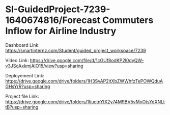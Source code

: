 # SI-GuidedProject-7239-1640674816/Forecast Commuters Inflow for Airline Industry

Dashboard Link: https://smartinternz.com/Student/guided_project_workspace/7239

Video Link: https://drive.google.com/file/d/1cGUf8odKP2l0dyQW-v3JScAxkmjAlO15/view?usp=sharing

Deployement Link: https://drive.google.com/drive/folders/1H3SvAP2itXbZWWhfzTePOWQduAGHsYrR?usp=sharing

Project file Link: https://drive.google.com/drive/folders/1IjuctnYIX2y74M9BV5vMvOtsYdXNLttB?usp=sharing
